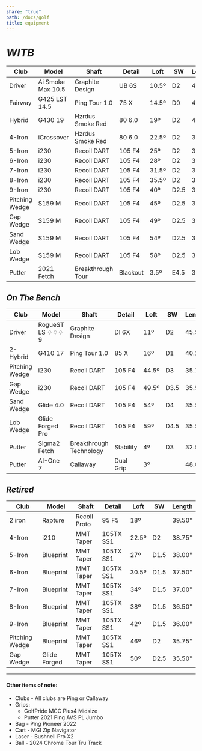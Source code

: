 ```yaml
---
share: "true"
path: /docs/golf
title: equipment
---
```

# _WITB_    
| Club           | Model             | Shaft                   | Detail    | Loft  | SW   | Length |
|----------------|-------------------|-------------------------|-----------|-------|------|--------|
| Driver         | Ai Smoke Max 10.5 | Graphite Design         | UB 6S     | 10.5º | D2   | 45.50" |
| Fairway        | G425 LST 14.5     | Ping Tour 1.0           | 75 X      | 14.5º | D0   | 43.00" |
| Hybrid         | G430 19           | Hzrdus Smoke Red        | 80 6.0    | 19º   | D2   | 40.25" |
| 4-Iron         | iCrossover        | Hzrdus Smoke Red        | 80 6.0    | 22.5º | D2   | 39.00" |
| 5-Iron         | i230              | Recoil DART             | 105 F4    | 25º   | D2   | 38.25" |
| 6-Iron         | i230              | Recoil DART             | 105 F4    | 28º   | D2   | 37.63" |
| 7-Iron         | i230              | Recoil DART             | 105 F4    | 31.5º | D2   | 37.00" |
| 8-Iron         | i230              | Recoil DART             | 105 F4    | 35.5º | D2   | 36.50" |
| 9-Iron         | i230              | Recoil DART             | 105 F4    | 40º   | D2.5 | 36.00" |
| Pitching Wedge | S159 M            | Recoil DART             | 105 F4    | 45º   | D2.5 | 35.50" |
| Gap Wedge      | S159 M            | Recoil DART             | 105 F4    | 49º   | D2.5 | 35.50" |
| Sand Wedge     | S159 M            | Recoil DART             | 105 F4    | 54º   | D2.5 | 35.50" |
| Lob Wedge      | S159 M            | Recoil DART             | 105 F4    | 58º   | D2.5 | 35.50" |
| Putter         | 2021 Fetch        | Breakthrough Tour       | Blackout  | 3.5º  | E4.5 | 33.60" |

## _On The Bench_
| Club           | Model             | Shaft                   | Detail    | Loft  | SW   | Length |
|----------------|-------------------|-------------------------|-----------|-------|------|--------|
| Driver         | RogueST LS ♢♢♢ 9  | Graphite Design         | DI 6X     | 11º   | D2   | 45.50" |
| 2-Hybrid       | G410 17           | Ping Tour 1.0           | 85 X      | 16º   | D1   | 40.25" |
| Pitching Wedge | i230              | Recoil DART             | 105 F4    | 44.5º | D3   | 35.75" |
| Gap Wedge      | i230              | Recoil DART             | 105 F4    | 49.5º | D3.5 | 35.50" |
| Sand Wedge     | Glide 4.0         | Recoil DART             | 105 F4    | 54º   | D4   | 35.50" |
| Lob Wedge      | Glide Forged Pro  | Recoil DART             | 105 F4    | 59º   | D4.5 | 35.50" |
| Putter         | Sigma2 Fetch      | Breakthrough Technology | Stability | 4º    | D3   | 32.90" |
| Putter         | AI-One 7          | Callaway                | Dual Grip | 3º    |      | 48.00" |

## _Retired_
| Club           | Model             | Shaft                   | Detail    | Loft  | SW   | Length |
|----------------|-------------------|-------------------------|-----------|-------|------|--------|
| 2 iron         | Rapture           | Recoil Proto            | 95 F5     | 18º   |      | 39.50" |
| 4-Iron         | i210              | MMT Taper               | 105TX SS1 | 22.5º | D2   | 38.75" |
| 5-Iron         | Blueprint         | MMT Taper               | 105TX SS1 | 27º   | D1.5 | 38.00" |
| 6-Iron         | Blueprint         | MMT Taper               | 105TX SS1 | 30.5º | D1.5 | 37.50" |
| 7-Iron         | Blueprint         | MMT Taper               | 105TX SS1 | 34º   | D1.5 | 37.00" |
| 8-Iron         | Blueprint         | MMT Taper               | 105TX SS1 | 38º   | D1.5 | 36.50" |
| 9-Iron         | Blueprint         | MMT Taper               | 105TX SS1 | 42º   | D1.5 | 36.00" |
| Pitching Wedge | Blueprint         | MMT Taper               | 105TX SS1 | 46º   | D2   | 35.75" |
| Gap Wedge      | Glide Forged      | MMT Taper               | 105TX SS1 | 50º   | D2.5 | 35.50" |


---

#### Other items of note:

* Clubs - All clubs are Ping or Callaway
* Grips:
    + GolfPride MCC Plus4 Midsize
    + Putter 2021 Ping AVS PL Jumbo
* Bag - Ping Pioneer 2022
* Cart - MGI Zip Navigator
* Laser - Bushnell Pro X2
* Ball - 2024 Chrome Tour Tru Track

